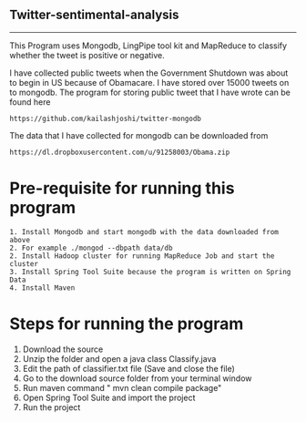 Twitter-sentimental-analysis
------------------
------------------

This Program uses Mongodb, LingPipe tool kit and MapReduce to classify whether the tweet is positive or negative. 

I have collected public tweets when the Government Shutdown was about to begin in US because of Obamacare. I have stored over 15000 tweets on to mongodb. The program for storing public tweet that I have wrote can be found here
```
https://github.com/kailashjoshi/twitter-mongodb
```
The data that I have collected for mongodb can be downloaded from
```
https://dl.dropboxusercontent.com/u/91258003/Obama.zip
```

Pre-requisite for running this program
============================
```
1. Install Mongodb and start mongodb with the data downloaded from above
2. For example ./mongod --dbpath data/db
2. Install Hadoop cluster for running MapReduce Job and start the cluster
3. Install Spring Tool Suite because the program is written on Spring Data
4. Install Maven
```
Steps for running the program
============================
1. Download the source
2. Unzip the folder and open a java class Classify.java
3. Edit the path of classifier.txt file (Save and close the file)
4. Go to the download source folder from your terminal window
5. Run maven command " mvn clean compile package"
6. Open Spring Tool Suite and import the project
7. Run the project
